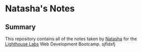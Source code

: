 # Natasha's Notes

## Summary
This repository contains all of the notes taken by [Natasha](https://github.com/natashachiu/) for the [Lighthouse Labs](https://www.lighthouselabs.ca/) Web Development Bootcamp.
sjfldsfj
